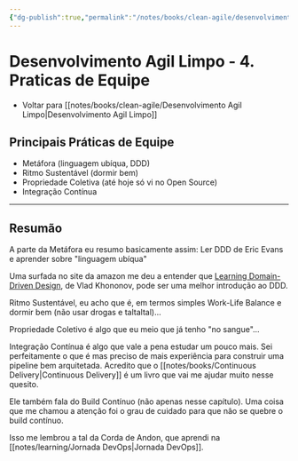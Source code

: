 ```yaml
---
{"dg-publish":true,"permalink":"/notes/books/clean-agile/desenvolvimento-agil-limpo-4-praticas-de-equipe/","dgHomeLink":true,"dgPassFrontmatter":false,"dgShowBacklinks":true,"dgShowLocalGraph":true}
---
```


# Desenvolvimento Agil Limpo - 4. Praticas de Equipe

- Voltar para [[notes/books/clean-agile/Desenvolvimento Agil Limpo|Desenvolvimento Agil Limpo]]


## Principais Práticas de Equipe

- Metáfora (linguagem ubíqua, DDD)
- Ritmo Sustentável (dormir bem)
- Propriedade Coletiva (até hoje só vi no Open Source)
- Integração Contínua

---

## Resumão

A parte da Metáfora eu resumo basicamente assim: Ler DDD de Eric Evans e aprender sobre "linguagem ubíqua"

Uma surfada no site da amazon me deu a entender que [Learning Domain-Driven Design](https://www.amazon.com.br/Learning-Domain-Driven-Design-English-Khononov-ebook/dp/B09J2CMJZY/), de Vlad Khononov, pode ser uma melhor introdução ao DDD.

Ritmo Sustentável, eu acho que é, em termos simples Work-Life Balance e dormir bem (não usar drogas e taltaltal)...

Propriedade Coletivo é algo que eu meio que já tenho "no sangue"...

Integração Contínua é algo que vale a pena estudar um pouco mais. Sei perfeitamente o que é mas preciso de mais experiência para construir uma pipeline bem arquitetada. Acredito que o [[notes/books/Continuous Delivery|Continuous Delivery]] é um livro que vai me ajudar muito nesse quesito.

Ele também fala do Build Contínuo (não apenas nesse capítulo). Uma coisa que me chamou a atenção foi o grau de cuidado para que não se quebre o build contínuo.

Isso me lembrou a tal da Corda de Andon, que aprendi na [[notes/learning/Jornada DevOps|Jornada DevOps]].